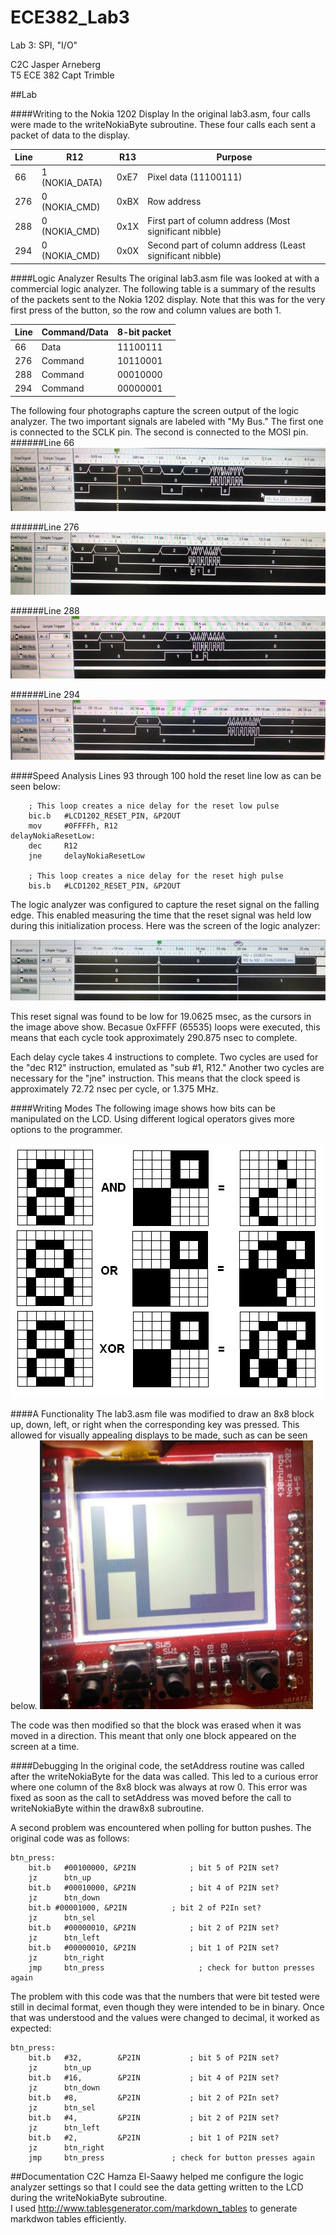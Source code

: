 ECE382_Lab3
===========

Lab 3: SPI, "I/O"

C2C Jasper Arneberg  
T5 ECE 382
Capt Trimble  

##Lab

####Writing to the Nokia 1202 Display
In the original lab3.asm, four calls were made to the writeNokiaByte subroutine. These four calls each sent a packet of data to the display.

| Line | R12            | R13    | Purpose                       |
|------|----------------|--------|-------------------------------|
| 66   | 1 (NOKIA_DATA) | 0xE7   | Pixel data (11100111)         |
| 276  | 0 (NOKIA_CMD)  | 0xBX   | Row address                   |
| 288  | 0 (NOKIA_CMD)  | 0x1X   | First part of column address (Most significant nibble) |
| 294  | 0 (NOKIA_CMD)  | 0x0X   | Second part of column address (Least significant nibble) |

####Logic Analyzer Results
The original lab3.asm file was looked at with a commercial logic analyzer. The following table is a summary of the results of the packets sent to the Nokia 1202 display. Note that this was for the very first press of the button, so the row and column values are both 1.

| Line | Command/Data | 8-bit packet |
|------|--------------|--------------|
| 66   | Data         | 11100111     |
| 276  | Command      | 10110001     |
| 288  | Command      | 00010000     |
| 294  | Command      | 00000001     |

The following four photographs capture the screen output of the logic analyzer. The two important signals are labeled with "My Bus." The first one is connected to the SCLK pin. The second is connected to the MOSI pin. 
######Line 66
![alt text](https://github.com/JasperArneberg/ECE382_Lab3/blob/master/line66.png?raw=true "Line 66")

######Line 276
![alt text](https://github.com/JasperArneberg/ECE382_Lab3/blob/master/line276.png?raw=true "Line 276")

######Line 288
![alt text](https://github.com/JasperArneberg/ECE382_Lab3/blob/master/line288.png?raw=true "Line 288")

######Line 294
![alt text](https://github.com/JasperArneberg/ECE382_Lab3/blob/master/line294.png?raw=true "Line 294")

####Speed Analysis
Lines 93 through 100 hold the reset line low as can be seen below:
```
	; This loop creates a nice delay for the reset low pulse
	bic.b	#LCD1202_RESET_PIN, &P2OUT
	mov		#0FFFFh, R12
delayNokiaResetLow:
	dec		R12
	jne		delayNokiaResetLow

	; This loop creates a nice delay for the reset high pulse
	bis.b	#LCD1202_RESET_PIN, &P2OUT
```
The logic analyzer was configured to capture the reset signal on the falling edge. This enabled measuring the time that the reset signal was held low during this initialization process. Here was the screen of the logic analyzer:

![alt text](https://github.com/JasperArneberg/ECE382_Lab3/blob/master/reset_time.png?raw=true "Reset low signal")

This reset signal was found to be low for 19.0625 msec, as the cursors in the image above show. Becasue 0xFFFF (65535) loops were executed, this means that each cycle took approximately 290.875 nsec to complete.

Each delay cycle takes 4 instructions to complete. Two cycles are used for the "dec R12" instruction, emulated as "sub #1, R12." Another two cycles are necessary for the "jne" instruction. This means that the clock speed is approximately 72.72 nsec per cycle, or 1.375 MHz.

####Writing Modes
The following image shows how bits can be manipulated on the LCD. Using different logical operators gives more options to the programmer.

![alt text](https://github.com/JasperArneberg/ECE382_Lab3/blob/master/bitblock_filled.bmp?raw=true "Writing Modes")

####A Functionality
The lab3.asm file was modified to draw an 8x8 block up, down, left, or right when the corresponding key was pressed. This allowed for visually appealing displays to be made, such as can be seen below.
![alt text](https://github.com/JasperArneberg/ECE382_Lab3/blob/master/hi_lcd.png?raw=true "Special Message")

The code was then modified so that the block was erased when it was moved in a direction. This meant that only one block appeared on the screen at a time.

####Debugging
In the original code, the setAddress routine was called after the writeNokiaByte for the data was called. This led to a curious error where one column of the 8x8 block was always at row 0. This error was fixed as soon as the call to setAddress was moved before the call to writeNokiaByte within the draw8x8 subroutine.

A second problem was encountered when polling for button pushes. The original code was as follows:
```
btn_press:
	bit.b	#00100000, &P2IN			; bit 5 of P2IN set?
	jz		btn_up
	bit.b	#00010000, &P2IN			; bit 4 of P2IN set?
	jz		btn_down
	bit.b #00001000, &P2IN			; bit 2 of P2In set?
	jz		btn_sel
	bit.b	#00000010, &P2IN			; bit 2 of P2IN set?
	jz		btn_left
	bit.b	#00000010, &P2IN			; bit 1 of P2IN set?
	jz		btn_right
	jmp 	btn_press					  ; check for button presses again
```
The problem with this code was that the numbers that were bit tested were still in decimal format, even though they were intended to be in binary. Once that was understood and the values were changed to decimal, it worked as expected:
```
btn_press:
	bit.b	#32, 		&P2IN			; bit 5 of P2IN set?
	jz		btn_up
	bit.b	#16, 		&P2IN			; bit 4 of P2IN set?
	jz		btn_down
	bit.b 	#8, 		&P2IN			; bit 2 of P2In set?
	jz		btn_sel
	bit.b	#4, 		&P2IN			; bit 2 of P2IN set?
	jz		btn_left
	bit.b	#2, 	  	&P2IN			; bit 1 of P2IN set?
	jz		btn_right
	jmp 	btn_press				; check for button presses again
```

##Documentation
C2C Hamza El-Saawy helped me configure the logic analyzer settings so that I could see the data getting written to the LCD during the writeNokiaByte subroutine.  
I used http://www.tablesgenerator.com/markdown_tables to generate markdwon tables efficiently.
